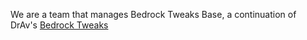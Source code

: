 We are a team that manages Bedrock Tweaks Base, a continuation of DrAv's [Bedrock Tweaks](https://bedrocktweaks.net)
